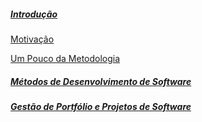 ##### [Introdução][home]
[Motivação][motivation]

[Um Pouco da Metodologia][brief-methodology]
##### [Métodos de Desenvolvimento de Software][mds]
##### [Gestão de Portfólio e Projetos de Software][gpp]

[home]: https://github.com/fga-gpp-mds/00-Disciplina/wiki
[gpp]: https://github.com/fga-gpp-mds/00-Disciplina/wiki/Gest%C3%A3o-de-Portf%C3%B3lios-e-Projetos-de-Software
[mds]: https://github.com/fga-gpp-mds/00-Disciplina/wiki/M%C3%A9todos-de-Desenvolvimento-de-Software

[motivation]: https://github.com/fga-gpp-mds/00-Disciplina/wiki#motiva%C3%A7%C3%A3o
[brief-methodology]: https://github.com/fga-gpp-mds/00-Disciplina/wiki#um-pouco-da-metodologia

[Primeira Semana]: https://github.com/fga-gpp-mds/00-Disciplina/wiki/Introdu%C3%A7%C3%A3o---Primeiros-Passos